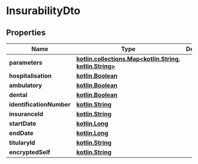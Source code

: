 # InsurabilityDto

## Properties
Name | Type | Description | Notes
------------ | ------------- | ------------- | -------------
**parameters** | [**kotlin.collections.Map&lt;kotlin.String, kotlin.String&gt;**](.md) |  | 
**hospitalisation** | [**kotlin.Boolean**](.md) |  |  [optional]
**ambulatory** | [**kotlin.Boolean**](.md) |  |  [optional]
**dental** | [**kotlin.Boolean**](.md) |  |  [optional]
**identificationNumber** | [**kotlin.String**](.md) |  |  [optional]
**insuranceId** | [**kotlin.String**](.md) |  |  [optional]
**startDate** | [**kotlin.Long**](.md) |  |  [optional]
**endDate** | [**kotlin.Long**](.md) |  |  [optional]
**titularyId** | [**kotlin.String**](.md) |  |  [optional]
**encryptedSelf** | [**kotlin.String**](.md) |  |  [optional]
